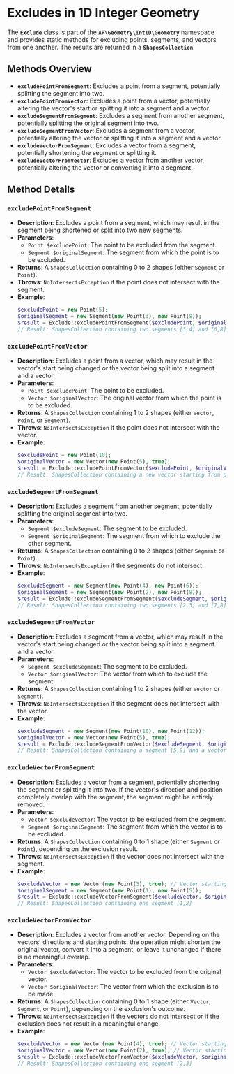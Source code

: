 # Excludes in 1D Integer Geometry

The **`Exclude`** class is part of the **`AP\Geometry\Int1D\Geometry`** namespace and provides static methods for excluding points, segments, and vectors from one another. The results are returned in a **`ShapesCollection`**.

## Methods Overview

- **`excludePointFromSegment`**: Excludes a point from a segment, potentially splitting the segment into two.
- **`excludePointFromVector`**: Excludes a point from a vector, potentially altering the vector's start or splitting it into a segment and a vector.
- **`excludeSegmentFromSegment`**: Excludes a segment from another segment, potentially splitting the original segment into two.
- **`excludeSegmentFromVector`**: Excludes a segment from a vector, potentially altering the vector or splitting it into a segment and a vector.
- **`excludeVectorFromSegment`**: Excludes a vector from a segment, potentially shortening the segment or splitting it.
- **`excludeVectorFromVector`**: Excludes a vector from another vector, potentially altering the vector or converting it into a segment.

## Method Details

### `excludePointFromSegment`

- **Description**: Excludes a point from a segment, which may result in the segment being shortened or split into two new segments.
- **Parameters**:
    - `Point $excludePoint`: The point to be excluded from the segment.
    - `Segment $originalSegment`: The segment from which the point is to be excluded.
- **Returns**: A `ShapesCollection` containing 0 to 2 shapes (either `Segment` or `Point`).
- **Throws**: `NoIntersectsException` if the point does not intersect with the segment.
- **Example**:
  ```php
  $excludePoint = new Point(5);
  $originalSegment = new Segment(new Point(3), new Point(8));
  $result = Exclude::excludePointFromSegment($excludePoint, $originalSegment);
  // Result: ShapesCollection containing two segments [3,4] and [6,8]
  ```

### `excludePointFromVector`

- **Description**: Excludes a point from a vector, which may result in the vector's start being changed or the vector being split into a segment and a vector.
- **Parameters**:
    - `Point $excludePoint`: The point to be excluded.
    - `Vector $originalVector`: The original vector from which the point is to be excluded.
- **Returns**: A `ShapesCollection` containing 1 to 2 shapes (either `Vector`, `Point`, or `Segment`).
- **Throws**: `NoIntersectsException` if the point does not intersect with the vector.
- **Example**:
  ```php
  $excludePoint = new Point(10);
  $originalVector = new Vector(new Point(5), true);
  $result = Exclude::excludePointFromVector($excludePoint, $originalVector);
  // Result: ShapesCollection containing a new vector starting from point 11
  ```

### `excludeSegmentFromSegment`

- **Description**: Excludes a segment from another segment, potentially splitting the original segment into two.
- **Parameters**:
    - `Segment $excludeSegment`: The segment to be excluded.
    - `Segment $originalSegment`: The segment from which to exclude the other segment.
- **Returns**: A `ShapesCollection` containing 0 to 2 shapes (either `Segment` or `Point`).
- **Throws**: `NoIntersectsException` if the segments do not intersect.
- **Example**:
  ```php
  $excludeSegment = new Segment(new Point(4), new Point(6));
  $originalSegment = new Segment(new Point(2), new Point(8));
  $result = Exclude::excludeSegmentFromSegment($excludeSegment, $originalSegment);
  // Result: ShapesCollection containing two segments [2,3] and [7,8]
  ```

### `excludeSegmentFromVector`

- **Description**: Excludes a segment from a vector, which may result in the vector's start being changed or the vector being split into a segment and a vector.
- **Parameters**:
    - `Segment $excludeSegment`: The segment to be excluded.
    - `Vector $originalVector`: The vector from which to exclude the segment.
- **Returns**: A `ShapesCollection` containing 1 to 2 shapes (either `Vector` or `Segment`).
- **Throws**: `NoIntersectsException` if the segment does not intersect with the vector.
- **Example**:
  ```php
  $excludeSegment = new Segment(new Point(10), new Point(12));
  $originalVector = new Vector(new Point(5), true);
  $result = Exclude::excludeSegmentFromVector($excludeSegment, $originalVector);
  // Result: ShapesCollection containing a segment [5,9] and a vector starting from 13
  ```

### `excludeVectorFromSegment`

- **Description**: Excludes a vector from a segment, potentially shortening the segment or splitting it into two. If the vector's direction and position completely overlap with the segment, the segment might be entirely removed.
- **Parameters**:
  - `Vector $excludeVector`: The vector to be excluded from the segment.
  - `Segment $originalSegment`: The segment from which the vector is to be excluded.
- **Returns**: A `ShapesCollection` containing 0 to 1 shape (either `Segment` or `Point`), depending on the exclusion result.
- **Throws**: `NoIntersectsException` if the vector does not intersect with the segment.
- **Example**:
  ```php
  $excludeVector = new Vector(new Point(3), true); // Vector starting at 3 and extending towards positive infinity
  $originalSegment = new Segment(new Point(1), new Point(5));
  $result = Exclude::excludeVectorFromSegment($excludeVector, $originalSegment);
  // Result: ShapesCollection containing one segment [1,2]

### `excludeVectorFromVector`

- **Description**: Excludes a vector from another vector. Depending on the vectors' directions and starting points, the operation might shorten the original vector, convert it into a segment, or leave it unchanged if there is no meaningful overlap.
- **Parameters**:
  - `Vector $excludeVector`: The vector to be excluded from the original vector.
  - `Vector $originalVector`: The vector from which the exclusion is to be made.
- **Returns**: A `ShapesCollection` containing 0 to 1 shape (either `Vector`, `Segment`, or `Point`), depending on the exclusion's outcome.
- **Throws**: `NoIntersectsException` if the vectors do not intersect or if the exclusion does not result in a meaningful change.
- **Example**:
  ```php
  $excludeVector = new Vector(new Point(4), true); // Vector starting at 4 and extending towards positive infinity
  $originalVector = new Vector(new Point(2), true); // Vector starting at 2 and extending towards positive infinity
  $result = Exclude::excludeVectorFromVector($excludeVector, $originalVector);
  // Result: ShapesCollection containing one segment [2,3]